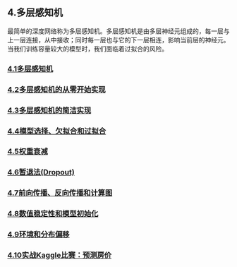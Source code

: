 ## 4.多层感知机
最简单的深度网络称为多层感知机。多层感知机是由多层神经元组成的，每一层与上一层连接，从中接收；同时每一层也与它的下一层相连，影响当前层的神经元。当我们训练容量较大的模型时，我们面临着过拟合的风险。


### [4.1多层感知机](./4_1.ipynb)
### [4.2多层感知机的从零开始实现](./4_2.ipynb)
### [4.3多层感知机的简洁实现](./4_3.ipynb)
### [4.4模型选择、欠拟合和过拟合](./4_4.ipynb)
### [4.5权重衰减](./4_5.ipynb)
### [4.6暂退法(Dropout)](./4_6.ipynb)
### [4.7前向传播、反向传播和计算图](./4_7.ipynb)
### [4.8数值稳定性和模型初始化](./4_8.ipynb)
### [4.9环境和分布偏移](./4_9.ipynb)
### [4.10实战Kaggle比赛：预测房价](./4_10.ipynb)